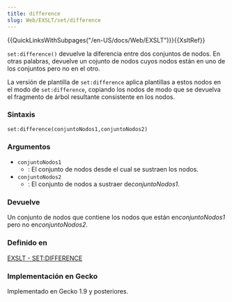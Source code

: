 ```yaml
---
title: difference
slug: Web/EXSLT/set/difference
---
```


{{QuickLinksWithSubpages("/en-US/docs/Web/EXSLT")}}{{XsltRef}}

`set:difference()` devuelve la diferencia entre dos conjuntos de nodos. En otras palabras, devuelve un cojunto de nodos cuyos nodos están en uno de los conjuntos pero no en el otro.

La versión de plantilla de `set:difference` aplica plantillas a estos nodos en el modo de `set:difference`, copiando los nodos de modo que se devuelva el fragmento de árbol resultante consistente en los nodos.

### Sintaxis

```
set:difference(conjuntoNodos1,conjuntoNodos2)
```

### Argumentos

- `conjuntoNodos1`
  - : El conjunto de nodos desde el cual se sustraen los nodos.
- `conjuntoNodos2`
  - : El conjunto de nodos a sustraer de*conjuntoNodos1*.

### Devuelve

Un conjunto de nodos que contiene los nodos que están en*conjuntoNodos1* pero no en*conjuntoNodos2*.

### Definido en

[EXSLT - SET:DIFFERENCE](http://www.exslt.org/set/functions/difference/index.html)

### Implementación en Gecko

Implementado en Gecko 1.9 y posteriores.
